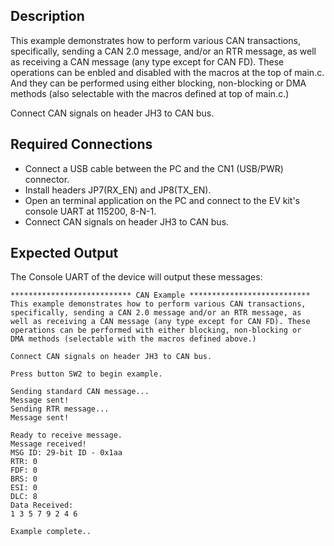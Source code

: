 ## Description

This example demonstrates how to perform various CAN transactions, specifically, sending a CAN 2.0 message, and/or an RTR message, as well as receiving a CAN message (any type except for CAN FD). These operations can be enbled and disabled with the macros at the top of main.c. And they can be performed using either blocking, non-blocking or DMA methods (also selectable with the macros defined at top of main.c.)

Connect CAN signals on header JH3 to CAN bus.

## Required Connections
-   Connect a USB cable between the PC and the CN1 (USB/PWR) connector.
-   Install headers JP7(RX\_EN) and JP8(TX\_EN).
-   Open an terminal application on the PC and connect to the EV kit's console UART at 115200, 8-N-1.
-   Connect CAN signals on header JH3 to CAN bus.

## Expected Output

The Console UART of the device will output these messages:

```
*************************** CAN Example ***************************
This example demonstrates how to perform various CAN transactions,
specifically, sending a CAN 2.0 message and/or an RTR message, as
well as receiving a CAN message (any type except for CAN FD). These
operations can be performed with either blocking, non-blocking or
DMA methods (selectable with the macros defined above.)

Connect CAN signals on header JH3 to CAN bus.

Press button SW2 to begin example.

Sending standard CAN message...
Message sent!
Sending RTR message...
Message sent!

Ready to receive message.
Message received!
MSG ID: 29-bit ID - 0x1aa
RTR: 0
FDF: 0
BRS: 0
ESI: 0
DLC: 8
Data Received:
1 3 5 7 9 2 4 6

Example complete..
```
